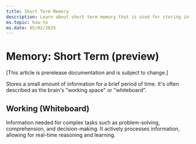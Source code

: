 ```yaml
---
title: Short Term Memory
description: Learn about short term memory that is used for storing information while problem-solving or decision-making. 
ms.topic: how-to
ms.date: 05/02/2025
---
```


# Memory: Short Term (preview)

[This article is prerelease documentation and is subject to change.]

Stores a small amount of information for a brief period of time.
It's often described as the brain's "working space" or "whiteboard".

## Working (Whiteboard)

Information needed for complex tasks such as problem-solving, comprehension, and decision-making.
It actively processes information, allowing for real-time reasoning and learning.